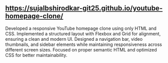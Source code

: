 ## https://sujalbshirodkar-git25.github.io/youtube-homepage-clone/
Developed a responsive YouTube homepage clone using only HTML and CSS. Implemented a structured layout with Flexbox and Grid for alignment, ensuring a clean and modern UI. Designed a navigation bar, video thumbnails, and sidebar elements while maintaining responsiveness across different screen sizes. Focused on proper semantic HTML and optimized CSS for better maintainability.

